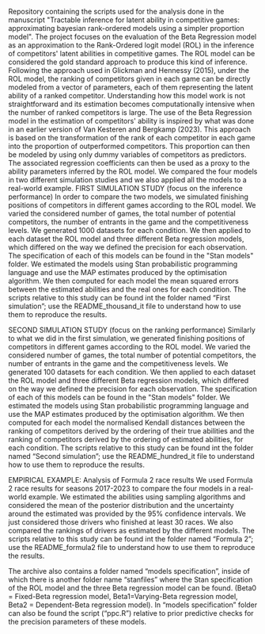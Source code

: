 Repository containing the scripts used for the analysis done in the manuscript "Tractable inference for latent ability in competitive games: approximating bayesian rank-ordered models using a simpler proportion model".
The project focuses on the evaluation of the Beta Regression model as an approximation to the Rank-Ordered logit model (ROL) in the inference of competitors' latent abilities in competitive games.
The ROL model can be considered the gold standard approach to produce this kind of inference. Following the approach used in Glickman and Hennessy (2015), under the ROL model, the ranking of competitors given in each game can be directly modeled from a vector of parameters, each of them representing the latent ability of a ranked competitor. Understanding how this model work is not straightforward and its estimation becomes computationally intensive when the number of ranked competitors is large. The use of the Beta Regression model in the estimation of competitors' ability is inspired by what was done in an earlier version of Van Kesteren and Bergkamp (2023). This approach is based on the transformation of the rank of each competitor in each game into the proportion of outperformed competitors. This proportion can then be modeled by using only dummy variables of competitors as predictors. The associated regression coefficients can then be used as a proxy to the ability parameters inferred by the ROL model. We compared the four models in two different simulation studies and we also applied all the models to a real-world example.
FIRST SIMULATION STUDY (focus on the inference performance) 
In order to compare the two models, we simulated finishing positions of competitors in different games according to the ROL model. We varied the considered number of games, the total number of potential competitors, the number of entrants in the game and the competitiveness levels. We generated 1000 datasets for each condition. We then applied to each dataset the ROL model and three different Beta regression models, which differed on the way we defined the precision for each observation. The specification of each of this models can be found in the "Stan models" folder. We estimated the models using Stan probabilistic programming language and use the MAP estimates produced by the optimisation algorithm. We then computed for each model the mean squared errors between the estimated abilities and the real ones for each condition.
The scripts relative to this study can be found int the folder named “First simulation”; use the README_thousand_it file to understand how to use them to reproduce the results.

SECOND SIMULATION STUDY (focus on the ranking performance) 
Similarly to what we did in the first simulation, we generated finishing positions of competitors in different games according to the ROL model. We varied the considered number of games, the total number of potential competitors, the number of entrants in the game and the competitiveness levels. We generated 100 datasets for each condition. We then applied to each dataset the ROL model and three different Beta regression models, which differed on the way we defined the precision for each observation. The specification of each of this models can be found in the "Stan models" folder. We estimated the models using Stan probabilistic programming language and use the MAP estimates produced by the optimisation algorithm. We then computed for each model the normalised Kendall distances between the ranking of competitors derived by the ordering of their true abilities and the ranking of competitors derived by the ordering of estimated abilities, for each condition.
The scripts relative to this study can be found int the folder named “Second simulation”; use the README_hundred_it file to understand how to use them to reproduce the results.

EMPIRICAL EXAMPLE: Analysis of Formula 2 race results
We used Formula 2 race results for seasons 2017-2023 to compare the four models in a real-world example.  We estimated the abilities using sampling algorithms and considered the mean of the posterior distribution and the uncertainty around the estimated was provided by the 95% confidence intervals. We just considered those drivers who finished  at least 30 races. We also compared the rankings of drivers as estimated by the different models.
The scripts relative to this study can be found int the folder named “Formula 2”; use the README_formula2 file to understand how to use them to reproduce the results.

The archive also contains  a folder named “models specification”,  inside of which there is another folder name “stanfiles” where  the Stan specification of the ROL model and the three Beta regression model can be found. (Beta0 = Fixed-Beta regression model, Beta1=Varying-Beta regression model, Beta2 = Dependent-Beta regression model). In “models specification” folder can also be found the script (“ppc.R”)  relative to prior predictive checks for the precision parameters of these models.




